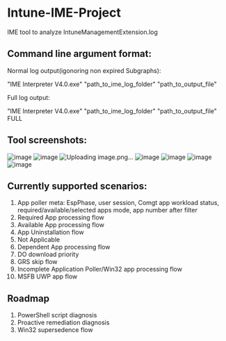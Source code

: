 # Intune-IME-Project
IME tool to analyze IntuneManagementExtension.log

## Command line argument format:

Normal log output(igonoring non expired Subgraphs):

"IME Interpreter V4.0.exe" "path_to_ime_log_folder" "path_to_output_file"

Full log output:

"IME Interpreter V4.0.exe" "path_to_ime_log_folder" "path_to_output_file" FULL


## Tool screenshots:
![image](https://github.com/mikaelfun/Intune-IME-Project/assets/31831389/826850da-7507-42d1-a576-05a58f6adb1f)
![image](https://github.com/mikaelfun/Intune-IME-Project/assets/31831389/89a29853-390e-41b3-be97-7aee58e0dfba)
![Uploading image.png…]()
![image](https://github.com/mikaelfun/Intune-IME-Project/assets/31831389/3a608a15-8ff7-4bd1-87cc-ee982b7cc24d)
![image](https://github.com/mikaelfun/Intune-IME-Project/assets/31831389/50c72966-7f3e-4221-96e0-a7e5d37cfcb7)
![image](https://github.com/mikaelfun/Intune-IME-Project/assets/31831389/7c639896-bc13-4711-a857-4d69814b985a)
![image](https://github.com/mikaelfun/Intune-IME-Project/assets/31831389/16a290ec-f22b-457a-ad3b-adaa96ce16b3)






## Currently supported scenarios:

1. App poller meta: EspPhase, user session, Comgt app workload status, required/available/selected apps mode, app number after filter
2. Required App processing flow
3. Available App processing flow
4. App Uninstallation flow
5. Not Applicable
6. Dependent App processing flow
7. DO download priority
8. GRS skip flow
9. Incomplete Application Poller/Win32 app processing flow
10. MSFB UWP app flow

## Roadmap

1. PowerShell script diagnosis
2. Proactive remediation diagnosis
3. Win32 supersedence flow
